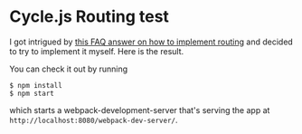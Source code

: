 # Cycle.js Routing test

I got intrigued by [this FAQ answer on how to implement routing][faq] and
decided to try to implement it myself. Here is the result.

You can check it out by running

```
$ npm install
$ npm start
```

which starts a webpack-development-server that's serving the app at
`http://localhost:8080/webpack-dev-server/`.

[faq]: https://github.com/staltz/cycle/blob/master/docs/faq.md#how-to-implement-routing-and-manage-different-pages
